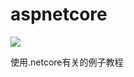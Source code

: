 # aspnetcore
[<img src="https://51abp.visualstudio.com/_apis/public/build/definitions/e005955a-cd4b-41da-8db7-b96b6a4df5d1/4/badge">](https://51abp.visualstudio.com/_apis/public/build/definitions/e005955a-cd4b-41da-8db7-b96b6a4df5d1/4/badge)

使用.netcore有关的例子教程
